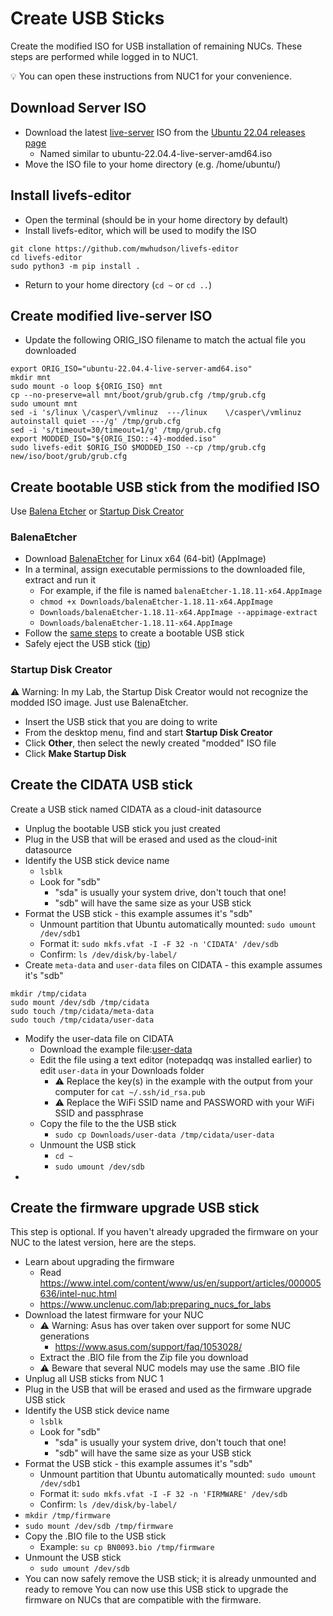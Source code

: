 # Create USB Sticks
Create the modified ISO for USB installation of remaining NUCs. These steps are performed while logged in to NUC1.

💡 You can open these instructions from NUC1 for your convenience.

## Download Server ISO
- Download the latest <ins>live-server</ins> ISO from the [Ubuntu 22.04 releases page](https://releases.ubuntu.com/22.04/)
  - Named similar to ubuntu-22.04.4-live-server-amd64.iso
- Move the ISO file to your home directory (e.g. /home/ubuntu/)

## Install livefs-editor
- Open the terminal (should be in your home directory by default)
- Install livefs-editor, which will be used to modify the ISO
~~~~
git clone https://github.com/mwhudson/livefs-editor
cd livefs-editor
sudo python3 -m pip install .
~~~~
- Return to your home directory (`cd ~` or `cd ..`)

## Create modified live-server ISO
- Update the following ORIG_ISO filename to match the actual file you downloaded
~~~~
export ORIG_ISO="ubuntu-22.04.4-live-server-amd64.iso"
mkdir mnt
sudo mount -o loop ${ORIG_ISO} mnt
cp --no-preserve=all mnt/boot/grub/grub.cfg /tmp/grub.cfg
sudo umount mnt
sed -i 's/linux	\/casper\/vmlinuz  ---/linux	\/casper\/vmlinuz autoinstall quiet ---/g' /tmp/grub.cfg
sed -i 's/timeout=30/timeout=1/g' /tmp/grub.cfg
export MODDED_ISO="${ORIG_ISO::-4}-modded.iso"
sudo livefs-edit $ORIG_ISO $MODDED_ISO --cp /tmp/grub.cfg new/iso/boot/grub/grub.cfg
~~~~

## Create bootable USB stick from the modified ISO
Use [Balena Etcher](https://www.balena.io/etcher) or [Startup Disk Creator](https://ubuntu.com/tutorials/create-a-usb-stick-on-ubuntu#1-overview)

### BalenaEtcher
- Download [BalenaEtcher](https://etcher.balena.io/#download-etcher) for Linux x64 (64-bit) (AppImage)
- In a terminal, assign executable permissions to the downloaded file, extract and run it
  - For example, if the file is named `balenaEtcher-1.18.11-x64.AppImage`
  - `chmod +x Downloads/balenaEtcher-1.18.11-x64.AppImage`
  - `Downloads/balenaEtcher-1.18.11-x64.AppImage --appimage-extract`
  - `Downloads/balenaEtcher-1.18.11-x64.AppImage`
- Follow the [same steps](1_NUC_1.md#install-ubuntu-desktop) to create a bootable USB stick
- Safely eject the USB stick ([tip](Appendix_Safely_Eject.md))

### Startup Disk Creator
⚠️ Warning: In my Lab, the Startup Disk Creator would not recognize the modded ISO image. Just use BalenaEtcher.
- Insert the USB stick that you are doing to write
- From the desktop menu, find and start **Startup Disk Creator**
- Click **Other**, then select the newly created "modded" ISO file
- Click **Make Startup Disk**

## Create the CIDATA USB stick
Create a USB stick named CIDATA as a cloud-init datasource
- Unplug the bootable USB stick you just created
- Plug in the USB that will be erased and used as the cloud-init datasource
- Identify the USB stick device name
  - `lsblk`
  - Look for "sdb"
    - "sda" is usually your system drive, don't touch that one!
    - "sdb" will have the same size as your USB stick
- Format the USB stick - this example assumes it's "sdb"
  - Unmount partition that Ubuntu automatically mounted: `sudo umount /dev/sdb1`
  - Format it:  `sudo mkfs.vfat -I -F 32 -n 'CIDATA' /dev/sdb`
  - Confirm: `ls /dev/disk/by-label/`
- Create `meta-data` and `user-data` files on CIDATA  - this example assumes it's "sdb"
~~~~
mkdir /tmp/cidata
sudo mount /dev/sdb /tmp/cidata
sudo touch /tmp/cidata/meta-data
sudo touch /tmp/cidata/user-data
~~~~
- Modify the user-data file on CIDATA
  - Download the example file:[user-data](user-data)
  - Edit the file using a text editor (notepadqq was installed earlier) to edit `user-data` in your Downloads folder
    - ⚠️ Replace the key(s) in the example with the output from your computer for `cat ~/.ssh/id_rsa.pub`
    - ⚠️ Replace the WiFi SSID name and PASSWORD with your WiFi SSID and passphrase
  - Copy the file to the the USB stick
    - `sudo cp Downloads/user-data /tmp/cidata/user-data`
  - Unmount the USB stick
    - `cd ~`
    - `sudo umount /dev/sdb`
- 
  
## Create the firmware upgrade USB stick
This step is optional. If you haven't already upgraded the firmware on your NUC to the latest version, here are the steps.
- Learn about upgrading the firmware
  - Read https://www.intel.com/content/www/us/en/support/articles/000005636/intel-nuc.html
  - https://www.unclenuc.com/lab:preparing_nucs_for_labs
- Download the latest firmware for your NUC
  - ⚠️ Warning: Asus has over taken over support for some NUC generations
    - https://www.asus.com/support/faq/1053028/
  - Extract the .BIO file from the Zip file you download
  - ⚠️ Beware that several NUC models may use the same .BIO file
- Unplug all USB sticks from NUC 1
- Plug in the USB that will be erased and used as the firmware upgrade USB stick
- Identify the USB stick device name
  - `lsblk`
  - Look for "sdb"
    - "sda" is usually your system drive, don't touch that one!
    - "sdb" will have the same size as your USB stick
- Format the USB stick - this example assumes it's "sdb"
  - Unmount partition that Ubuntu automatically mounted: `sudo umount /dev/sdb1`
  - Format it:  `sudo mkfs.vfat -I -F 32 -n 'FIRMWARE' /dev/sdb`
  - Confirm: `ls /dev/disk/by-label/`
- `mkdir /tmp/firmware`
- `sudo mount /dev/sdb /tmp/firmware`
- Copy the .BIO file to the USB stick
  - Example: `su cp BN0093.bio /tmp/firmware`
- Unmount the USB stick
  - `sudo umount /dev/sdb`
- You can now safely remove the USB stick; it is already unmounted and ready to remove
You can now use this USB stick to upgrade the firmware on NUCs that are compatible with the firmware.

